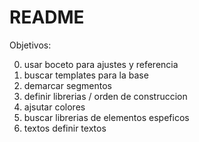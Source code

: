# README
Objetivos:

0. usar boceto para ajustes y referencia
1. buscar templates para la base
3. demarcar segmentos
4. definir librerias / orden de construccion
5. ajsutar colores
6. buscar librerias de elementos espeficos
7. textos definir textos